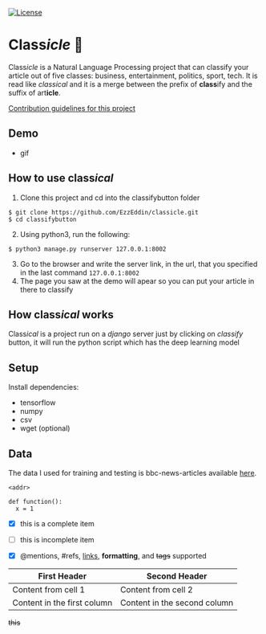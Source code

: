 [![License](https://img.shields.io/badge/license-MIT-blue.svg)](LICENSE)

# Class*icle* :book:
Class*icle* is a Natural Language Processing project that can classify your article out of five classes: business, entertainment, politics, sport, tech. It is read like _classical_ and it is a merge between the prefix of **class**ify and the suffix of art**icle**.

[Contribution guidelines for this project](docs/CONTRIBUTING.md)
## Demo
- gif

## How to use class*ical*
1. Clone this project and cd into the classifybutton folder
```
$ git clone https://github.com/EzzEddin/classicle.git
$ cd classifybutton
```

2. Using python3, run the following:
```
$ python3 manage.py runserver 127.0.0.1:8002
```
3. Go to the browser and write the server link, in the url, that you specified in the last command `127.0.0.1:8002`
4. The page you saw at the demo will apear so you can put your article in there to classify

## How class*ical* works
Class*ical* is a project run on a *django* server just by clicking on *classify* button, it will run the python script which has the deep learning model 


## Setup
Install dependencies:
- tensorflow
- numpy 
- csv
- wget (optional)

## Data
The data I used for training and testing is bbc-news-articles available [here](http://mlg.ucd.ie/datasets/bbc.html).

`<addr>`
```
def function():
  x = 1
```

- [x] this is a complete item
- [ ] this is incomplete item

- [x] @mentions, #refs, [links](), **formatting**, and <del>tags</del> supported

First Header | Second Header
------------ | -------------
Content from cell 1 | Content from cell 2
Content in the first column | Content in the second column

~~this~~


